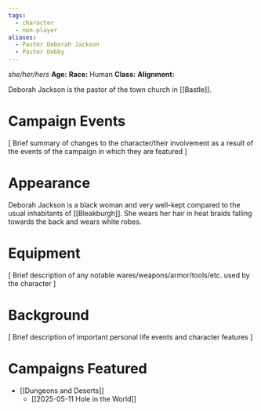 ```yaml
---
tags:
  - character
  - non-player
aliases:
  - Pastor Deborah Jackson
  - Pastor Debby
---
```

_she/her/hers_
**Age:**
**Race:** Human
**Class:**
**Alignment:**

Deborah Jackson is the pastor of the town church in [[Bastle]].

# Campaign Events

\[ Brief summary of changes to the character/their involvement as a result of the events of the campaign in which they are featured ]

# Appearance

Deborah Jackson is a black woman and very well-kept compared to the usual inhabitants of [[Bleakburgh]]. She wears her hair in heat braids falling towards the back and wears white robes.

# Equipment

\[ Brief description of any notable wares/weapons/armor/tools/etc. used by the character ]

# Background

\[ Brief description of important personal life events and character features ]

# Campaigns Featured

- [[Dungeons and Deserts]]
	- [[2025-05-11 Hole in the World]]